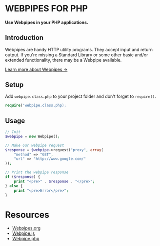 # WEBPIPES FOR PHP

#### Use Webpipes in your PHP applications.

## Introduction

Webpipes are handy HTTP utility programs. They accept input and return output. If you're missing a Standard Library or some other basic and/or extended functionality, there may be a Webpipe available.

[Learn more about Webpipes &rarr;](http://www.webpipes.org/)

## Setup

Add `webpipe.class.php` to your project folder and don't forget to `require()`.

```php
require('webpipe.class.php);
```

## Usage

```php
// Init 
$webpipe = new Webpipe();

// Make our webpipe request
$response = $webpipe->request("proxy", array(
	"method" => "GET",
	"url" => "http://www.google.com/"
));

// Print the webpipe response
if ($response) {
	print "<pre>" . $response . "</pre>";
} else {
	print "<pre>Error</pre>";
}
```

# Resources

* [Webpipes.org](http://www.webpipes.org/)
* [Webpipe.js](http://www.dozierhudson.com/projects/webpipe.js/)
* [Webpipe.php](http://www.dozierhudson.com/projects/webpipe.php/)
